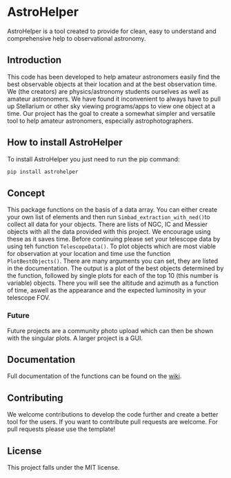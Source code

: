 # AstroHelper
AstroHelper is a tool created to provide for clean, easy to understand and comprehensive help to observational astronomy.

## Introduction
This code has been developed to help amateur astronomers easily find the best observable objects at their location and at the best observation time. We (the creators) are physics/astronomy students ourselves as well as amateur astronomers. We have found it inconvenient to always have to pull up Stellarium or other sky viewing programs/apps to view one object at a time. Our project has the goal to create a somewhat simpler and versatile tool to help amateur astronomers, especially astrophotographers.

## How to install AstroHelper

To install AstroHelper you just need to run the pip command:
```bash
pip install astrohelper
```

## Concept
This package functions on the basis of a data array. You can either create your own list of elements and then run ```Simbad_extraction_with_ned()```to collect all data for your objects. There are lists of NGC, IC and Messier objects with all the data provided with this project. We encourage using these as it saves time. Before continuing please set your telescope data by using teh function ```TelescopeData()```. To plot objects which are most viable for observation at your location and time use the function ```PlotBestObjects()```. There are many arguments you can set, they are listed in the documentation. The output is a plot of the best objects determined by the function, followed by single plots for each of the top 10 (this number is variable) objects. There you will see the altitude and azimuth as a function of time, aswell as the appearance and the expected luminosity in your telescope FOV.

### Future
Future projects are a community photo upload which can then be shown with the singular plots. A larger project is a GUI.

## Documentation
Full documentation of the functions can be found on the [wiki](https://github.com/DP0604/AstroHelper/wiki/Overview).

## Contributing
We welcome contributions to develop the code further and create a better tool for the users. If you want to contribute pull requests are welcome. For pull requests please use the template!

## License
This project falls under the MIT license.